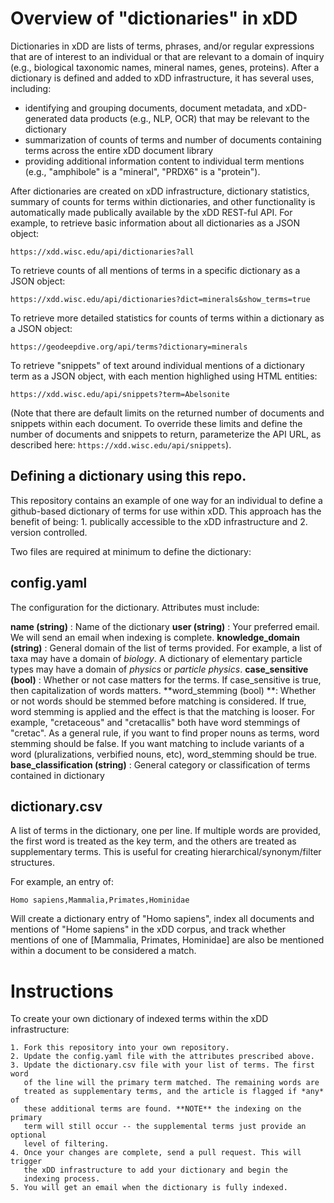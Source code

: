 # Overview of "dictionaries" in xDD
Dictionaries in xDD are lists of terms, phrases, and/or regular expressions that are of interest to an individual or that are relevant to a domain of inquiry (e.g., biological taxonomic names, mineral names, genes, proteins). After a dictionary is defined and added to xDD infrastructure, it has several uses, including:

- identifying and grouping documents, document metadata, and xDD-generated data products (e.g., NLP, OCR) that may be relevant to the dictionary
- summarization of counts of terms and number of documents containing terms across the entire xDD document library
- providing additional information content to individual term mentions (e.g., "amphibole" is a "mineral", "PRDX6" is a "protein").

After dictionaries are created on xDD infrastructure, dictionary statistics, summary of counts for terms within dictionaries, and other functionality is automatically made publically available by the xDD REST-ful API. For example, to retrieve basic information about all dictionaries as a JSON object: 

```https://xdd.wisc.edu/api/dictionaries?all```

To retrieve counts of all mentions of terms in a specific dictionary as a JSON object:

```https://xdd.wisc.edu/api/dictionaries?dict=minerals&show_terms=true```

To retrieve more detailed statistics for counts of terms within a dictionary as a JSON object:

```https://geodeepdive.org/api/terms?dictionary=minerals```

To retrieve "snippets" of text around individual mentions of a dictionary term as a JSON object, with each mention highlighed using HTML entities:

```https://xdd.wisc.edu/api/snippets?term=Abelsonite```

(Note that there are default limits on the returned number of documents and snippets within each document. To override these limits and define the number of documents and snippets to return, parameterize the API URL, as described here: ```https://xdd.wisc.edu/api/snippets```).

## Defining a dictionary using this repo.

This repository contains an example of one way for an individual to define a github-based
dictionary of terms for use within xDD. This approach has the benefit of being: 1. publically accessible to the
xDD infrastructure and 2. version controlled.

Two files are required at minimum to define the dictionary:

## config.yaml
The configuration for the dictionary. Attributes must include:

**name (string)** : Name of the dictionary
**user (string)** : Your preferred email. We will send an email when indexing
is complete.
**knowledge_domain (string)** : General domain of the list of terms provided.
For example, a list of taxa may have a domain of *biology*. A dictionary of
elementary particle types may have a domain of *physics* or *particle physics*.
**case_sensitive (bool)** : Whether or not case matters for the terms. If
case_sensitive is true, then capitalization of words matters.
**word_stemming (bool) **: Whether or not words should be stemmed before
matching is considered. If true, word stemming is applied and the effect is
that the matching is looser. For example, "cretaceous" and "cretacallis" both
have word stemmings of "cretac". As a general rule, if you want to find proper
nouns as terms, word stemming should be false. If you want matching to include
variants of a word (pluralizations, verbified nouns, etc), word_stemming should
be true.
**base_classification (string)** : General category or classification of terms contained in dictionary

## dictionary.csv

A list of terms in the dictionary, one per line.  If multiple words are
provided, the first word is treated as the key term, and the others are treated
as supplementary terms. This is useful for creating hierarchical/synonym/filter
structures. 

For example, an entry of:

```
Homo sapiens,Mammalia,Primates,Hominidae
```
Will create a dictionary entry of "Homo sapiens", index all documents and
mentions of "Home sapiens" in the xDD corpus, and track whether
mentions of one of [Mammalia, Primates, Hominidae] are also be mentioned within
a document to be considered a match.

# Instructions

To create your own dictionary of indexed terms within the xDD infrastructure:

    1. Fork this repository into your own repository.
    2. Update the config.yaml file with the attributes prescribed above.
    3. Update the dictionary.csv file with your list of terms. The first word
       of the line will the primary term matched. The remaining words are
       treated as supplementary terms, and the article is flagged if *any* of
       these additional terms are found. **NOTE** the indexing on the primary
       term will still occur -- the supplemental terms just provide an optional
       level of filtering.
    4. Once your changes are complete, send a pull request. This will trigger
       the xDD infrastructure to add your dictionary and begin the
       indexing process.
    5. You will get an email when the dictionary is fully indexed.
